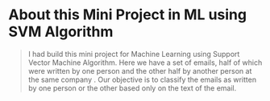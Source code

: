 # About this Mini Project in ML using SVM Algorithm

> I had build this mini project for Machine Learning using Support Vector Machine Algorithm. Here we have a set of emails, half of which were written by one person and the other half by another person at the same company . Our objective is to classify the emails as written by one person or the other based only on the text of the email.
